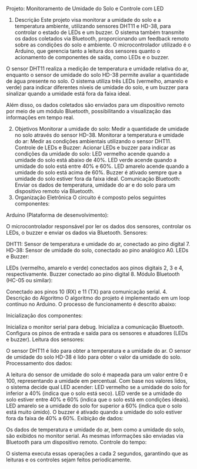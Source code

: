 Projeto: Monitoramento de Umidade do Solo e Controle com LED
1. Descrição
Este projeto visa monitorar a umidade do solo e a temperatura ambiente, utilizando sensores DHT11 e HD-38, para controlar o estado de LEDs e um buzzer. O sistema também transmite os dados coletados via Bluetooth, proporcionando um feedback remoto sobre as condições do solo e ambiente. O microcontrolador utilizado é o Arduino, que gerencia tanto a leitura dos sensores quanto o acionamento de componentes de saída, como LEDs e o buzzer.

O sensor DHT11 realiza a medição de temperatura e umidade relativa do ar, enquanto o sensor de umidade do solo HD-38 permite avaliar a quantidade de água presente no solo. O sistema utiliza três LEDs (vermelho, amarelo e verde) para indicar diferentes níveis de umidade do solo, e um buzzer para sinalizar quando a umidade está fora da faixa ideal.

Além disso, os dados coletados são enviados para um dispositivo remoto por meio de um módulo Bluetooth, possibilitando a visualização das informações em tempo real.

2. Objetivos
Monitorar a umidade do solo: Medir a quantidade de umidade no solo através do sensor HD-38.
Monitorar a temperatura e umidade do ar: Medir as condições ambientais utilizando o sensor DHT11.
Controle de LEDs e Buzzer: Acionar LEDs e buzzer para indicar as condições da umidade do solo:
LED vermelho acende quando a umidade do solo está abaixo de 40%.
LED verde acende quando a umidade do solo está entre 40% e 60%.
LED amarelo acende quando a umidade do solo está acima de 60%.
Buzzer é ativado sempre que a umidade do solo estiver fora da faixa ideal.
Comunicação Bluetooth: Enviar os dados de temperatura, umidade do ar e do solo para um dispositivo remoto via Bluetooth.
3. Organização Eletrônica
O circuito é composto pelos seguintes componentes:

Arduino (Plataforma de desenvolvimento):

O microcontrolador responsável por ler os dados dos sensores, controlar os LEDs, o buzzer e enviar os dados via Bluetooth.
Sensores:

DHT11: Sensor de temperatura e umidade do ar, conectado ao pino digital 7.
HD-38: Sensor de umidade do solo, conectado ao pino analógico A0.
LEDs e Buzzer:

LEDs (vermelho, amarelo e verde) conectados aos pinos digitais 2, 3 e 4, respectivamente.
Buzzer conectado ao pino digital 8.
Módulo Bluetooth (HC-05 ou similar):

Conectado aos pinos 10 (RX) e 11 (TX) para comunicação serial.
4. Descrição do Algoritmo
O algoritmo do projeto é implementado em um loop contínuo no Arduino. O processo de funcionamento é descrito abaixo:

Inicialização dos componentes:

Inicializa o monitor serial para debug.
Inicializa a comunicação Bluetooth.
Configura os pinos de entrada e saída para os sensores e atuadores (LEDs e buzzer).
Leitura dos sensores:

O sensor DHT11 é lido para obter a temperatura e a umidade do ar.
O sensor de umidade do solo HD-38 é lido para obter o valor da umidade do solo.
Processamento dos dados:

A leitura do sensor de umidade do solo é mapeada para um valor entre 0 e 100, representando a umidade em percentual.
Com base nos valores lidos, o sistema decide qual LED acender:
LED vermelho se a umidade do solo for inferior a 40% (indica que o solo está seco).
LED verde se a umidade do solo estiver entre 40% e 60% (indica que o solo está em condições ideais).
LED amarelo se a umidade do solo for superior a 60% (indica que o solo está muito úmido).
O buzzer é ativado quando a umidade do solo estiver fora da faixa de 40% a 60%.
Exibição de dados:

Os dados de temperatura e umidade do ar, bem como a umidade do solo, são exibidos no monitor serial.
As mesmas informações são enviadas via Bluetooth para um dispositivo remoto.
Controle do tempo:

O sistema executa essas operações a cada 2 segundos, garantindo que as leituras e os controles sejam feitos periodicamente.
